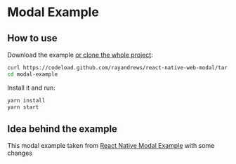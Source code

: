 # Modal Example

## How to use

Download the example [or clone the whole project](https://github.com/rayandrews/react-native-web-modal.git):

```bash
curl https://codeload.github.com/rayandrews/react-native-web-modal/tar.gz/master | tar -xz --strip=2 react-native-web-modal-master/examples/modal-example
cd modal-example
```

Install it and run:

```bash
yarn install
yarn start
```

## Idea behind the example

This modal example taken from [React Native Modal Example](https://facebook.github.io/react-native/docs/modal.html) with some changes